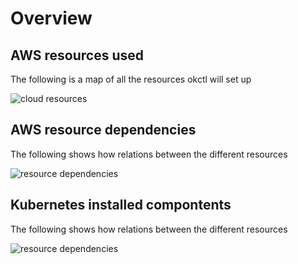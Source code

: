 # Overview

## AWS resources used

The following is a map of all the resources okctl will set up

<div style="display: flex;">
    <img alt="cloud resources" src="/img/okctl-resource-overview.png">
</div>

## AWS resource dependencies

The following shows how relations between the different resources

<div style="display: flex;">
    <img alt="resource dependencies" src="/img/resource_dependencies.png">
</div>

## Kubernetes installed compontents

The following shows how relations between the different resources

<div style="display: flex;">
    <img alt="resource dependencies" src="/img/resource_dependencies.png">
</div>
